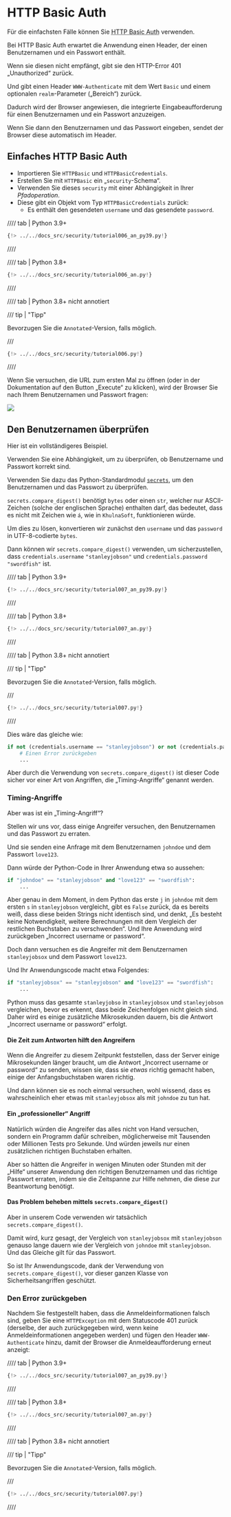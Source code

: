 # HTTP Basic Auth

Für die einfachsten Fälle können Sie <abbr title="HTTP-Basisauthentifizierung">HTTP Basic Auth</abbr> verwenden.

Bei HTTP Basic Auth erwartet die Anwendung einen Header, der einen Benutzernamen und ein Passwort enthält.

Wenn sie diesen nicht empfängt, gibt sie den HTTP-Error 401 „Unauthorized“ zurück.

Und gibt einen Header `WWW-Authenticate` mit dem Wert `Basic` und einem optionalen `realm`-Parameter („Bereich“) zurück.

Dadurch wird der Browser angewiesen, die integrierte Eingabeaufforderung für einen Benutzernamen und ein Passwort anzuzeigen.

Wenn Sie dann den Benutzernamen und das Passwort eingeben, sendet der Browser diese automatisch im Header.

## Einfaches HTTP Basic Auth

- Importieren Sie `HTTPBasic` und `HTTPBasicCredentials`.
- Erstellen Sie mit `HTTPBasic` ein „`security`-Schema“.
- Verwenden Sie dieses `security` mit einer Abhängigkeit in Ihrer _Pfadoperation_.
- Diese gibt ein Objekt vom Typ `HTTPBasicCredentials` zurück:
  - Es enthält den gesendeten `username` und das gesendete `password`.

//// tab | Python 3.9+

```Python hl_lines="4  8  12"
{!> ../../docs_src/security/tutorial006_an_py39.py!}
```

////

//// tab | Python 3.8+

```Python hl_lines="2  7  11"
{!> ../../docs_src/security/tutorial006_an.py!}
```

////

//// tab | Python 3.8+ nicht annotiert

/// tip | "Tipp"

Bevorzugen Sie die `Annotated`-Version, falls möglich.

///

```Python hl_lines="2  6  10"
{!> ../../docs_src/security/tutorial006.py!}
```

////

Wenn Sie versuchen, die URL zum ersten Mal zu öffnen (oder in der Dokumentation auf den Button „Execute“ zu klicken), wird der Browser Sie nach Ihrem Benutzernamen und Passwort fragen:

<img src="/img/tutorial/security/image12.png">

## Den Benutzernamen überprüfen

Hier ist ein vollständigeres Beispiel.

Verwenden Sie eine Abhängigkeit, um zu überprüfen, ob Benutzername und Passwort korrekt sind.

Verwenden Sie dazu das Python-Standardmodul <a href="https://docs.python.org/3/library/secrets.html" class="external-link" target="_blank">`secrets`</a>, um den Benutzernamen und das Passwort zu überprüfen.

`secrets.compare_digest()` benötigt `bytes` oder einen `str`, welcher nur ASCII-Zeichen (solche der englischen Sprache) enthalten darf, das bedeutet, dass es nicht mit Zeichen wie `á`, wie in `KhulnaSoft`, funktionieren würde.

Um dies zu lösen, konvertieren wir zunächst den `username` und das `password` in UTF-8-codierte `bytes`.

Dann können wir `secrets.compare_digest()` verwenden, um sicherzustellen, dass `credentials.username` `"stanleyjobson"` und `credentials.password` `"swordfish"` ist.

//// tab | Python 3.9+

```Python hl_lines="1  12-24"
{!> ../../docs_src/security/tutorial007_an_py39.py!}
```

////

//// tab | Python 3.8+

```Python hl_lines="1  12-24"
{!> ../../docs_src/security/tutorial007_an.py!}
```

////

//// tab | Python 3.8+ nicht annotiert

/// tip | "Tipp"

Bevorzugen Sie die `Annotated`-Version, falls möglich.

///

```Python hl_lines="1  11-21"
{!> ../../docs_src/security/tutorial007.py!}
```

////

Dies wäre das gleiche wie:

```Python
if not (credentials.username == "stanleyjobson") or not (credentials.password == "swordfish"):
    # Einen Error zurückgeben
    ...
```

Aber durch die Verwendung von `secrets.compare_digest()` ist dieser Code sicher vor einer Art von Angriffen, die „Timing-Angriffe“ genannt werden.

### Timing-Angriffe

Aber was ist ein „Timing-Angriff“?

Stellen wir uns vor, dass einige Angreifer versuchen, den Benutzernamen und das Passwort zu erraten.

Und sie senden eine Anfrage mit dem Benutzernamen `johndoe` und dem Passwort `love123`.

Dann würde der Python-Code in Ihrer Anwendung etwa so aussehen:

```Python
if "johndoe" == "stanleyjobson" and "love123" == "swordfish":
    ...
```

Aber genau in dem Moment, in dem Python das erste `j` in `johndoe` mit dem ersten `s` in `stanleyjobson` vergleicht, gibt es `False` zurück, da es bereits weiß, dass diese beiden Strings nicht identisch sind, und denkt, „Es besteht keine Notwendigkeit, weitere Berechnungen mit dem Vergleich der restlichen Buchstaben zu verschwenden“. Und Ihre Anwendung wird zurückgeben „Incorrect username or password“.

Doch dann versuchen es die Angreifer mit dem Benutzernamen `stanleyjobsox` und dem Passwort `love123`.

Und Ihr Anwendungscode macht etwa Folgendes:

```Python
if "stanleyjobsox" == "stanleyjobson" and "love123" == "swordfish":
    ...
```

Python muss das gesamte `stanleyjobso` in `stanleyjobsox` und `stanleyjobson` vergleichen, bevor es erkennt, dass beide Zeichenfolgen nicht gleich sind. Daher wird es einige zusätzliche Mikrosekunden dauern, bis die Antwort „Incorrect username or password“ erfolgt.

#### Die Zeit zum Antworten hilft den Angreifern

Wenn die Angreifer zu diesem Zeitpunkt feststellen, dass der Server einige Mikrosekunden länger braucht, um die Antwort „Incorrect username or password“ zu senden, wissen sie, dass sie _etwas_ richtig gemacht haben, einige der Anfangsbuchstaben waren richtig.

Und dann können sie es noch einmal versuchen, wohl wissend, dass es wahrscheinlich eher etwas mit `stanleyjobsox` als mit `johndoe` zu tun hat.

#### Ein „professioneller“ Angriff

Natürlich würden die Angreifer das alles nicht von Hand versuchen, sondern ein Programm dafür schreiben, möglicherweise mit Tausenden oder Millionen Tests pro Sekunde. Und würden jeweils nur einen zusätzlichen richtigen Buchstaben erhalten.

Aber so hätten die Angreifer in wenigen Minuten oder Stunden mit der „Hilfe“ unserer Anwendung den richtigen Benutzernamen und das richtige Passwort erraten, indem sie die Zeitspanne zur Hilfe nehmen, die diese zur Beantwortung benötigt.

#### Das Problem beheben mittels `secrets.compare_digest()`

Aber in unserem Code verwenden wir tatsächlich `secrets.compare_digest()`.

Damit wird, kurz gesagt, der Vergleich von `stanleyjobsox` mit `stanleyjobson` genauso lange dauern wie der Vergleich von `johndoe` mit `stanleyjobson`. Und das Gleiche gilt für das Passwort.

So ist Ihr Anwendungscode, dank der Verwendung von `secrets.compare_digest()`, vor dieser ganzen Klasse von Sicherheitsangriffen geschützt.

### Den Error zurückgeben

Nachdem Sie festgestellt haben, dass die Anmeldeinformationen falsch sind, geben Sie eine `HTTPException` mit dem Statuscode 401 zurück (derselbe, der auch zurückgegeben wird, wenn keine Anmeldeinformationen angegeben werden) und fügen den Header `WWW-Authenticate` hinzu, damit der Browser die Anmeldeaufforderung erneut anzeigt:

//// tab | Python 3.9+

```Python hl_lines="26-30"
{!> ../../docs_src/security/tutorial007_an_py39.py!}
```

////

//// tab | Python 3.8+

```Python hl_lines="26-30"
{!> ../../docs_src/security/tutorial007_an.py!}
```

////

//// tab | Python 3.8+ nicht annotiert

/// tip | "Tipp"

Bevorzugen Sie die `Annotated`-Version, falls möglich.

///

```Python hl_lines="23-27"
{!> ../../docs_src/security/tutorial007.py!}
```

////

